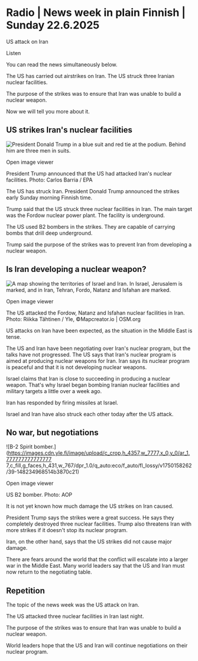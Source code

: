 # Radio | News week in plain Finnish | Sunday 22.6.2025

US attack on Iran

Listen

You can read the news simultaneously below.

The US has carried out airstrikes on Iran. The US struck three Iranian nuclear facilities.

The purpose of the strikes was to ensure that Iran was unable to build a nuclear weapon.

Now we will tell you more about it.

## US strikes Iran's nuclear facilities

![President Donald Trump in a blue suit and red tie at the podium. Behind him are three men in suits.](https://images.cdn.yle.fi/image/upload/c_crop,h_2812,w_5000,x_0,y_242/ar_1.777777777777777,c_fill,g_faces,h_431,w_767/dpr_1.0/q_auto:eco/f_auto/fl_lossy/v1750562528/39-1484188685776be1b063)

Open image viewer

President Trump announced that the US had attacked Iran's nuclear facilities. Photo: Carlos Barria / EPA

The US has struck Iran. President Donald Trump announced the strikes early Sunday morning Finnish time.

Trump said that the US struck three nuclear facilities in Iran. The main target was the Fordow nuclear power plant. The facility is underground.

The US used B2 bombers in the strikes. They are capable of carrying bombs that drill deep underground.

Trump said the purpose of the strikes was to prevent Iran from developing a nuclear weapon.

## Is Iran developing a nuclear weapon?

![A map showing the territories of Israel and Iran. In Israel, Jerusalem is marked, and in Iran, Tehran, Fordo, Natanz and Isfahan are marked. ](https://images.cdn.yle.fi/image/upload/c_crop,h_1080,w_1919,x_0,y_0/ar_1.777777777777777,c_fill,g_faces,h_431,w_767/dpr_1.0/q_auto:eco/f_auto/fl_lossy/v1750569212/39-148418468576922b14f3)

Open image viewer

The US attacked the Fordow, Natanz and Isfahan nuclear facilities in Iran. Photo: Riikka Tähtinen / Yle, ©Mapcreator.io | OSM.org

US attacks on Iran have been expected, as the situation in the Middle East is tense.

The US and Iran have been negotiating over Iran's nuclear program, but the talks have not progressed. The US says that Iran's nuclear program is aimed at producing nuclear weapons for Iran. Iran says its nuclear program is peaceful and that it is not developing nuclear weapons.

Israel claims that Iran is close to succeeding in producing a nuclear weapon. That's why Israel began bombing Iranian nuclear facilities and military targets a little over a week ago.

Iran has responded by firing missiles at Israel.

Israel and Iran have also struck each other today after the US attack.

## No war, but negotiations

![B-2 Spirit bomber.](https://images.cdn.yle.fi/image/upload/c_crop,h_4357,w_7777,x_0,y_0/ar_1.777777777777777 7,c_fill,g_faces,h_431,w_767/dpr_1.0/q_auto:eco/f_auto/fl_lossy/v1750158262/39-148234968514b3870c21)

Open image viewer

US B2 bomber. Photo: AOP

It is not yet known how much damage the US strikes on Iran caused.

President Trump says the strikes were a great success. He says they completely destroyed three nuclear facilities. Trump also threatens Iran with more strikes if it doesn't stop its nuclear program.

Iran, on the other hand, says that the US strikes did not cause major damage.

There are fears around the world that the conflict will escalate into a larger war in the Middle East. Many world leaders say that the US and Iran must now return to the negotiating table.

## Repetition

The topic of the news week was the US attack on Iran.

The US attacked three nuclear facilities in Iran last night.

The purpose of the strikes was to ensure that Iran was unable to build a nuclear weapon.

World leaders hope that the US and Iran will continue negotiations on their nuclear program.
